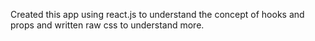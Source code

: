 Created this app using react.js to understand the concept of hooks and props and written raw css to understand more.

